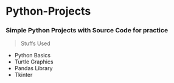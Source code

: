 # Python-Projects
### Simple Python Projects with Source Code for practice
> Stuffs Used
  - Python Basics
  - Turtle Graphics
  - Pandas Library
  - Tkinter
